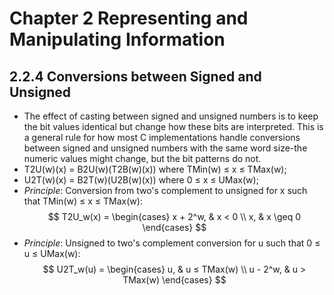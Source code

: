# Chapter 2 Representing and Manipulating Information

## 2.2.4 Conversions between Signed and Unsigned
- The effect of casting between signed and unsigned numbers is to keep the bit values identical but change how these bits are interpreted. This is a general rule for how most C implementations handle conversions between signed and unsigned numbers with the same word size-the numeric values might change, but the bit patterns do not.
- T2U(w)(x) = B2U(w)(T2B(w)(x)) where TMin(w) ≤ x ≤ TMax(w);
- U2T(w)(x) = B2T(w)(U2B(w)(x)) where 0 ≤ x ≤ UMax(w);
- *Principle*: Conversion from two's complement to unsigned for x such that TMin(w) ≤ x ≤ TMax(w):
$$
T2U_w(x) =
\begin{cases} 
x + 2^w, & x < 0 \\
x, & x \geq 0
\end{cases}
$$
- *Principle*: Unsigned to two's complement conversion for u such that 0 ≤ u ≤ UMax(w):
$$
U2T_w(u) =
\begin{cases} 
u, & u ≤ TMax(w) \\
u - 2^w, & u > TMax(w)
\end{cases}
$$